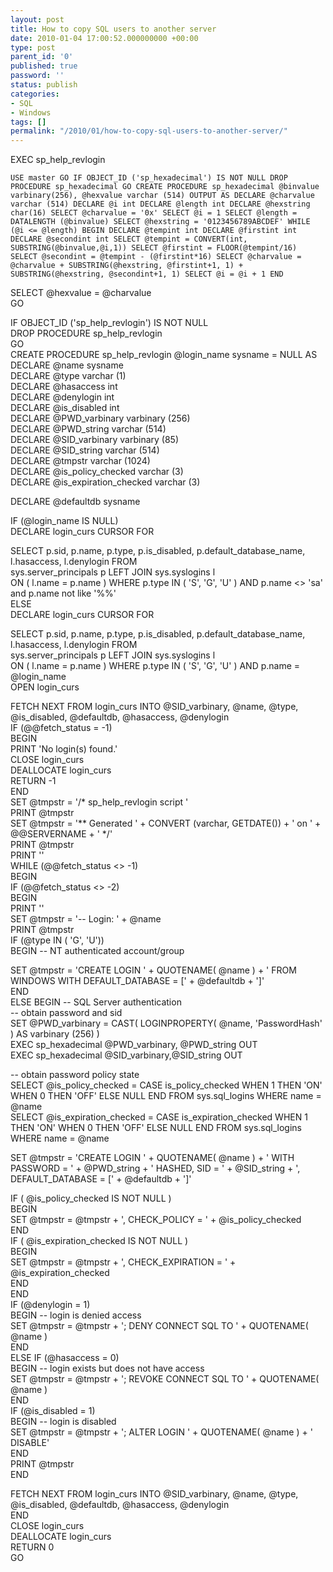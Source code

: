 ```yaml
---
layout: post
title: How to copy SQL users to another server
date: 2010-01-04 17:00:52.000000000 +00:00
type: post
parent_id: '0'
published: true
password: ''
status: publish
categories:
- SQL
- Windows
tags: []
permalink: "/2010/01/how-to-copy-sql-users-to-another-server/"
---
```

EXEC sp_help_revlogin  
<!--more-->  
`USE master
GO
IF OBJECT_ID ('sp_hexadecimal') IS NOT NULL
DROP PROCEDURE sp_hexadecimal
GO
CREATE PROCEDURE sp_hexadecimal
@binvalue varbinary(256),
@hexvalue varchar (514) OUTPUT
AS
DECLARE @charvalue varchar (514)
DECLARE @i int
DECLARE @length int
DECLARE @hexstring char(16)
SELECT @charvalue = '0x'
SELECT @i = 1
SELECT @length = DATALENGTH (@binvalue)
SELECT @hexstring = '0123456789ABCDEF'
WHILE (@i <= @length)
BEGIN
DECLARE @tempint int
DECLARE @firstint int
DECLARE @secondint int
SELECT @tempint = CONVERT(int, SUBSTRING(@binvalue,@i,1))
SELECT @firstint = FLOOR(@tempint/16)
SELECT @secondint = @tempint - (@firstint*16)
SELECT @charvalue = @charvalue +
SUBSTRING(@hexstring, @firstint+1, 1) +
SUBSTRING(@hexstring, @secondint+1, 1)
SELECT @i = @i + 1
END`

SELECT @hexvalue = @charvalue  
GO

IF OBJECT_ID ('sp_help_revlogin') IS NOT NULL  
DROP PROCEDURE sp_help_revlogin  
GO  
CREATE PROCEDURE sp_help_revlogin @login_name sysname = NULL AS  
DECLARE @name sysname  
DECLARE @type varchar (1)  
DECLARE @hasaccess int  
DECLARE @denylogin int  
DECLARE @is_disabled int  
DECLARE @PWD_varbinary varbinary (256)  
DECLARE @PWD_string varchar (514)  
DECLARE @SID_varbinary varbinary (85)  
DECLARE @SID_string varchar (514)  
DECLARE @tmpstr varchar (1024)  
DECLARE @is_policy_checked varchar (3)  
DECLARE @is_expiration_checked varchar (3)

DECLARE @defaultdb sysname

IF (@login_name IS NULL)  
DECLARE login_curs CURSOR FOR

SELECT p.sid, p.name, p.type, p.is_disabled, p.default_database_name, l.hasaccess, l.denylogin FROM  
sys.server_principals p LEFT JOIN sys.syslogins l  
ON ( l.name = p.name ) WHERE p.type IN ( 'S', 'G', 'U' ) AND p.name \<\> 'sa' and p.name not like '%\%'  
ELSE  
DECLARE login_curs CURSOR FOR

SELECT p.sid, p.name, p.type, p.is_disabled, p.default_database_name, l.hasaccess, l.denylogin FROM  
sys.server_principals p LEFT JOIN sys.syslogins l  
ON ( l.name = p.name ) WHERE p.type IN ( 'S', 'G', 'U' ) AND p.name = @login_name  
OPEN login_curs

FETCH NEXT FROM login_curs INTO @SID_varbinary, @name, @type, @is_disabled, @defaultdb, @hasaccess, @denylogin  
IF (@@fetch_status = -1)  
BEGIN  
PRINT 'No login(s) found.'  
CLOSE login_curs  
DEALLOCATE login_curs  
RETURN -1  
END  
SET @tmpstr = '/* sp_help_revlogin script '  
PRINT @tmpstr  
SET @tmpstr = '** Generated ' + CONVERT (varchar, GETDATE()) + ' on ' + @@SERVERNAME + ' */'  
PRINT @tmpstr  
PRINT ''  
WHILE (@@fetch_status \<\> -1)  
BEGIN  
IF (@@fetch_status \<\> -2)  
BEGIN  
PRINT ''  
SET @tmpstr = '-- Login: ' + @name  
PRINT @tmpstr  
IF (@type IN ( 'G', 'U'))  
BEGIN -- NT authenticated account/group

SET @tmpstr = 'CREATE LOGIN ' + QUOTENAME( @name ) + ' FROM WINDOWS WITH DEFAULT_DATABASE = [' + @defaultdb + ']'  
END  
ELSE BEGIN -- SQL Server authentication  
-- obtain password and sid  
SET @PWD_varbinary = CAST( LOGINPROPERTY( @name, 'PasswordHash' ) AS varbinary (256) )  
EXEC sp_hexadecimal @PWD_varbinary, @PWD_string OUT  
EXEC sp_hexadecimal @SID_varbinary,@SID_string OUT

-- obtain password policy state  
SELECT @is_policy_checked = CASE is_policy_checked WHEN 1 THEN 'ON' WHEN 0 THEN 'OFF' ELSE NULL END FROM sys.sql_logins WHERE name = @name  
SELECT @is_expiration_checked = CASE is_expiration_checked WHEN 1 THEN 'ON' WHEN 0 THEN 'OFF' ELSE NULL END FROM sys.sql_logins WHERE name = @name

SET @tmpstr = 'CREATE LOGIN ' + QUOTENAME( @name ) + ' WITH PASSWORD = ' + @PWD_string + ' HASHED, SID = ' + @SID_string + ', DEFAULT_DATABASE = [' + @defaultdb + ']'

IF ( @is_policy_checked IS NOT NULL )  
BEGIN  
SET @tmpstr = @tmpstr + ', CHECK_POLICY = ' + @is_policy_checked  
END  
IF ( @is_expiration_checked IS NOT NULL )  
BEGIN  
SET @tmpstr = @tmpstr + ', CHECK_EXPIRATION = ' + @is_expiration_checked  
END  
END  
IF (@denylogin = 1)  
BEGIN -- login is denied access  
SET @tmpstr = @tmpstr + '; DENY CONNECT SQL TO ' + QUOTENAME( @name )  
END  
ELSE IF (@hasaccess = 0)  
BEGIN -- login exists but does not have access  
SET @tmpstr = @tmpstr + '; REVOKE CONNECT SQL TO ' + QUOTENAME( @name )  
END  
IF (@is_disabled = 1)  
BEGIN -- login is disabled  
SET @tmpstr = @tmpstr + '; ALTER LOGIN ' + QUOTENAME( @name ) + ' DISABLE'  
END  
PRINT @tmpstr  
END

FETCH NEXT FROM login_curs INTO @SID_varbinary, @name, @type, @is_disabled, @defaultdb, @hasaccess, @denylogin  
END  
CLOSE login_curs  
DEALLOCATE login_curs  
RETURN 0  
GO

